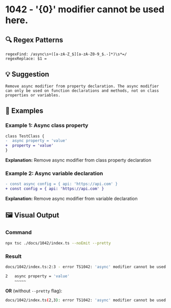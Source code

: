# 1042 - '{0}' modifier cannot be used here.

## 🔍 Regex Patterns
```regex
regexFind: /async\s+([a-zA-Z_$][a-zA-Z0-9_$.-]*)\s*=/
regexReplace: $1 =
```

## 💡 Suggestion
```text
Remove async modifier from property declaration. The async modifier can only be used on function declarations and methods, not on class properties or variables.
```

## 📝 Examples

### Example 1: Async class property
```diff
class TestClass {
-  async property = 'value'
+  property = 'value'
}
```

**Explanation:** Remove async modifier from class property declaration

### Example 2: Async variable declaration
```diff
- const async config = { api: 'https://api.com' }
+ const config = { api: 'https://api.com' }
```

**Explanation:** Remove async modifier from variable declaration

## 🖼️ Visual Output
### Command
```bash
npx tsc ./docs/1042/index.ts --noEmit --pretty
```

### Result
```bash
docs/1042/index.ts:2:3 - error TS1042: 'async' modifier cannot be used here.

2   async property = 'value'
    ~~~~~
```

**OR** (without `--pretty` flag):

```bash
docs/1042/index.ts(2,3): error TS1042: 'async' modifier cannot be used here.
```
